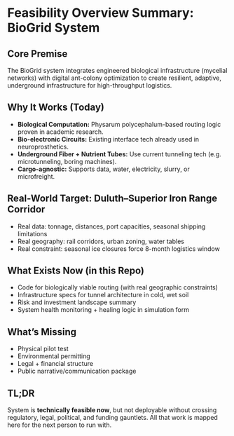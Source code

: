 # Feasibility Overview Summary: BioGrid System

## Core Premise
The BioGrid system integrates engineered biological infrastructure (mycelial networks) with digital ant-colony optimization to create resilient, adaptive, underground infrastructure for high-throughput logistics.

## Why It Works (Today)
- **Biological Computation:** Physarum polycephalum-based routing logic proven in academic research.
- **Bio-electronic Circuits:** Existing interface tech already used in neuroprosthetics.
- **Underground Fiber + Nutrient Tubes:** Use current tunneling tech (e.g. microtunneling, boring machines).
- **Cargo-agnostic:** Supports data, water, electricity, slurry, or microfreight.

## Real-World Target: Duluth–Superior Iron Range Corridor
- Real data: tonnage, distances, port capacities, seasonal shipping limitations
- Real geography: rail corridors, urban zoning, water tables
- Real constraint: seasonal ice closures force 8-month logistics window

## What Exists Now (in this Repo)
- Code for biologically viable routing (with real geographic constraints)
- Infrastructure specs for tunnel architecture in cold, wet soil
- Risk and investment landscape summary
- System health monitoring + healing logic in simulation form

## What’s Missing
- Physical pilot test
- Environmental permitting
- Legal + financial structure
- Public narrative/communication package

## TL;DR
System is **technically feasible now**, but not deployable without crossing regulatory, legal, political, and funding gauntlets. All that work is mapped here for the next person to run with.
